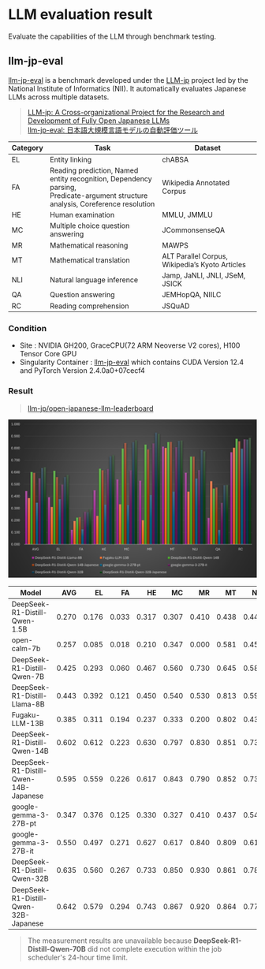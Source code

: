# **LLM evaluation result**

Evaluate the capabilities of the LLM through benchmark testing.

## **llm-jp-eval**

[llm-jp-eval](https://github.com/llm-jp/llm-jp-eval) is a benchmark developed under the [LLM-jp](https://llm-jp.nii.ac.jp) project led by the National Institute of Informatics (NII). 
It automatically evaluates Japanese LLMs across multiple datasets.

> [LLM-jp: A Cross-organizational Project for the Research and Development of Fully Open Japanese LLMs](https://arxiv.org/html/2407.03963v1)  
> [llm-jp-eval: 日本語大規模言語モデルの自動評価ツール](https://www.anlp.jp/proceedings/annual_meeting/2024/pdf_dir/A8-2.pdf)

| Category | Task | Dataset |
| ---- | ---- | ---- |
| EL | Entity linking | chABSA |
| FA | Reading prediction, Named entity recognition, Dependency parsing, <br> Predicate-argument structure analysis, Coreference resolution | Wikipedia Annotated Corpus |
| HE | Human examination | MMLU, JMMLU |
| MC | Multiple choice question answering | JCommonsenseQA |
| MR | Mathematical reasoning | MAWPS |
| MT | Mathematical translation | ALT Parallel Corpus, Wikipedia’s Kyoto Articles |
| NLI | Natural language inference | Jamp, JaNLI, JNLI, JSeM, JSICK |
| QA | Question answering | JEMHopQA, NIILC |
| RC | Reading comprehension | JSQuAD |


### Condition
  - Site : NVIDIA GH200, GraceCPU(72 ARM Neoverse V2 cores), H100 Tensor Core GPU
  - Singularity Container : [llm-jp-eval](https://github.com/RIKEN-RCCS/singularity_defpack/tree/main/gpu_nvidia/llm-jp-eval) which contains CUDA Version 12.4 and PyTorch Version 2.4.0a0+07cecf4

### Result

> [llm-jp/open-japanese-llm-leaderboard](https://huggingface.co/spaces/llm-jp/open-japanese-llm-leaderboard)

<img src="./images/llm-jp-eval.png">

| Model                         | AVG   | EL    | FA    | HE    | MC    | MR    | MT    | NLI   | QA    | RC    |
| ----                          | ----: | ----: | ----: | ----: | ----: | ----: | ----: | ----: | ----: | ----: |
| DeepSeek-R1-Distill-Qwen-1.5B | 0.270 | 0.176 | 0.033 | 0.317 | 0.307 | 0.410 | 0.438 | 0.448 | 0.197 | 0.376 |
| open-calm-7b                  | 0.257 | 0.085 | 0.018 | 0.210 | 0.347 | 0.000 | 0.581 | 0.452 | 0.364 | 0.509 |
| DeepSeek-R1-Distill-Qwen-7B   | 0.425 | 0.293 | 0.060 | 0.467 | 0.560 | 0.730 | 0.645 | 0.588 | 0.252 | 0.658 |
| DeepSeek-R1-Distill-Llama-8B  | 0.443 | 0.392 | 0.121 | 0.450 | 0.540 | 0.530 | 0.813 | 0.596 | 0.220 | 0.767 |
| Fugaku-LLM-13B                | 0.385 | 0.311 | 0.194 | 0.237 | 0.333 | 0.200 | 0.802 | 0.438 | 0.526 | 0.804 |
| DeepSeek-R1-Distill-Qwen-14B  | 0.602 | 0.612 | 0.223 | 0.630 | 0.797 | 0.830 | 0.851 | 0.730 | 0.464 | 0.878 |
| DeepSeek-R1-Distill-Qwen-14B-Japanese | 0.595 | 0.559 | 0.226 | 0.617 | 0.843 | 0.790 | 0.852 | 0.730 | 0.473 | 0.857 |
| google-gemma-3-27B-pt         | 0.347 | 0.376 | 0.125 | 0.330 | 0.327 | 0.410 | 0.437 | 0.548 | 0.120 | 0.795 |
| google-gemma-3-27B-it         | 0.550 | 0.497 | 0.271 | 0.627 | 0.617 | 0.840 | 0.809 | 0.618 | 0.345 | 0.874 |
| DeepSeek-R1-Distill-Qwen-32B  | 0.635 | 0.560 | 0.267 | 0.733 | 0.850 | 0.930 | 0.861 | 0.786 | 0.493 | 0.872 |
| DeepSeek-R1-Distill-Qwen-32B-Japanese | 0.642 | 0.579 | 0.294 | 0.743 | 0.867 | 0.920 | 0.864 | 0.774 | 0.495 | 0.887 |

> The measurement results are unavailable because **DeepSeek-R1-Distill-Qwen-70B** did not complete execution within the job scheduler's 24-hour time limit.
